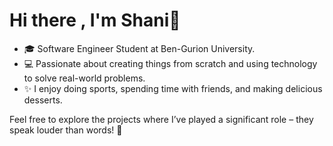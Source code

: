 # Hi there , I'm Shani👋

- 🎓 Software Engineer Student at Ben-Gurion University.
- 💻 Passionate about creating things from scratch and using technology to solve real-world problems.
- ✨ I enjoy doing sports, spending time with friends, and making delicious desserts.

Feel free to explore the projects where I’ve played a significant role – they speak louder than words! 🚀
